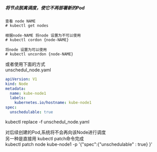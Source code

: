 ##### 将节点脱离调度，使它不再部署新的Pod
```shell
查看 node NAME
# kubectl get nodes

根据node-NAME 将node 设置为不可以使用
# kubectl cordon {node-NAME}

将node 设置为可以使用
# kubectl uncordon {node-NAME}
```

或者使用下面的方式    
unschedul_node.yaml
```yaml
apiVersion: V1
kind: Node
metadata:
  name: kube-node1
  labels:
    kubernetes.io/hostname: kube-node1
spec:
  unschedulable: true
```
kubectl replace -f unschedul_node.yaml   

对后续创建的Pod,系统将不会再向该Node进行调度   
另一种是直接用 kubectl patch命令完成   
kubectl patch node kube-node1 -p '{"spec":{"unschedulable" : true} }'


